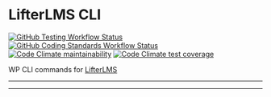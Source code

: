 LifterLMS CLI
=============

[![GitHub Testing Workflow Status][img-gh-testing]][link-gh-testing]
[![GitHub Coding Standards Workflow Status][img-gh-cs]][link-gh-cs]
[![Code Climate maintainability][img-cc-maintainability]][link-cc]
[![Code Climate test coverage][img-cc-coverage]][link-cc-coverage]

WP CLI commands for [LifterLMS](https://github.com/gocodebox/lifterlms)

---


[img-cc-coverage]:https://img.shields.io/codeclimate/coverage/gocodebox/lifterlms-cli?style=for-the-badge&logo=code-climate
[img-cc-maintainability]:https://img.shields.io/codeclimate/maintainability/gocodebox/lifterlms-cli?logo=code-climate&style=for-the-badge
[img-gh-testing]:https://img.shields.io/github/workflow/status/gocodebox/lifterlms-cli/Testing?label=tests&logo=github&style=for-the-badge
[img-gh-cs]:https://img.shields.io/github/workflow/status/gocodebox/lifterlms-cli/Coding%20Standards?label=phpcs&logo=github&style=for-the-badge

[link-cc]: https://codeclimate.com/github/gocodebox/lifterlms-cli "Maintainability reports on Code Climate"
[link-cc-coverage]: https://codeclimate.com/github/gocodebox/lifterlms-cli/coverage "Code coverage reports on Code Climate"
[link-gh-testing]: https://github.com/gocodebox/lifterlms-cli/actions/workflows/tests.yml "Testing workflow on GitHub Actions"
[link-gh-cs]: https://github.com/gocodebox/lifterlms-cli/actions/workflows/check-cs.yml "Coding Standards workflow on GitHub Actions"

---


